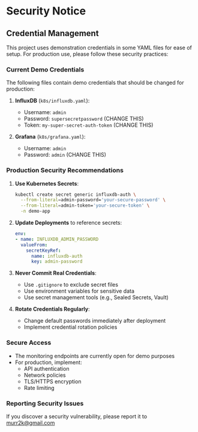 # Security Notice

## Credential Management

This project uses demonstration credentials in some YAML files for ease of setup. For production use, please follow these security practices:

### Current Demo Credentials

The following files contain demo credentials that should be changed for production:

1. **InfluxDB** (`k8s/influxdb.yaml`):
   - Username: `admin`
   - Password: `supersecretpassword` (CHANGE THIS)
   - Token: `my-super-secret-auth-token` (CHANGE THIS)

2. **Grafana** (`k8s/grafana.yaml`):
   - Username: `admin`
   - Password: `admin` (CHANGE THIS)

### Production Security Recommendations

1. **Use Kubernetes Secrets**:
   ```bash
   kubectl create secret generic influxdb-auth \
     --from-literal=admin-password='your-secure-password' \
     --from-literal=admin-token='your-secure-token' \
     -n demo-app
   ```

2. **Update Deployments** to reference secrets:
   ```yaml
   env:
   - name: INFLUXDB_ADMIN_PASSWORD
     valueFrom:
       secretKeyRef:
         name: influxdb-auth
         key: admin-password
   ```

3. **Never Commit Real Credentials**:
   - Use `.gitignore` to exclude secret files
   - Use environment variables for sensitive data
   - Use secret management tools (e.g., Sealed Secrets, Vault)

4. **Rotate Credentials Regularly**:
   - Change default passwords immediately after deployment
   - Implement credential rotation policies

### Secure Access

- The monitoring endpoints are currently open for demo purposes
- For production, implement:
  - API authentication
  - Network policies
  - TLS/HTTPS encryption
  - Rate limiting

### Reporting Security Issues

If you discover a security vulnerability, please report it to murr2k@gmail.com